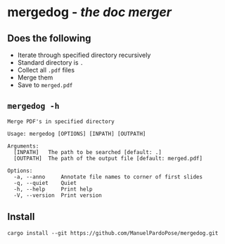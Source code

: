 # mergedog - *the doc merger*

## Does the following
- Iterate through specified directory recursively
- Standard directory is `.`
- Collect all `.pdf` files
- Merge them
- Save to `merged.pdf`

## `mergedog -h`
```
Merge PDF's in specified directory

Usage: mergedog [OPTIONS] [INPATH] [OUTPATH]

Arguments:
  [INPATH]   The path to be searched [default: .]
  [OUTPATH]  The path of the output file [default: merged.pdf]

Options:
  -a, --anno     Annotate file names to corner of first slides
  -q, --quiet    Quiet
  -h, --help     Print help
  -V, --version  Print version
```

## Install
`cargo install --git https://github.com/ManuelPardoPose/mergedog.git`
